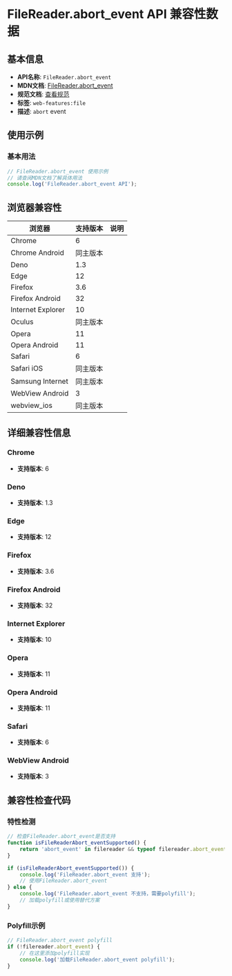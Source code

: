 # FileReader.abort_event API 兼容性数据

## 基本信息

- **API名称**: `FileReader.abort_event`
- **MDN文档**: [FileReader.abort_event](https://developer.mozilla.org/docs/Web/API/FileReader/abort_event)
- **规范文档**: [查看规范](https://w3c.github.io/FileAPI/#dfn-abort-event,https://w3c.github.io/FileAPI/#dfn-onabort)
- **标签**: `web-features:file`
- **描述**: `abort` event

## 使用示例

### 基本用法

```javascript
// FileReader.abort_event 使用示例
// 请查阅MDN文档了解具体用法
console.log('FileReader.abort_event API');
```

## 浏览器兼容性

| 浏览器 | 支持版本 | 说明 |
|--------|----------|------|
| Chrome | 6 |  |
| Chrome Android | 同主版本 |  |
| Deno | 1.3 |  |
| Edge | 12 |  |
| Firefox | 3.6 |  |
| Firefox Android | 32 |  |
| Internet Explorer | 10 |  |
| Oculus | 同主版本 |  |
| Opera | 11 |  |
| Opera Android | 11 |  |
| Safari | 6 |  |
| Safari iOS | 同主版本 |  |
| Samsung Internet | 同主版本 |  |
| WebView Android | 3 |  |
| webview_ios | 同主版本 |  |

## 详细兼容性信息

### Chrome

- **支持版本**: 6

### Deno

- **支持版本**: 1.3

### Edge

- **支持版本**: 12

### Firefox

- **支持版本**: 3.6

### Firefox Android

- **支持版本**: 32

### Internet Explorer

- **支持版本**: 10

### Opera

- **支持版本**: 11

### Opera Android

- **支持版本**: 11

### Safari

- **支持版本**: 6

### WebView Android

- **支持版本**: 3

## 兼容性检查代码

### 特性检测

```javascript
// 检查FileReader.abort_event是否支持
function isFileReaderAbort_eventSupported() {
    return 'abort_event' in filereader && typeof filereader.abort_event === 'function';
}

if (isFileReaderAbort_eventSupported()) {
    console.log('FileReader.abort_event 支持');
    // 使用FileReader.abort_event
} else {
    console.log('FileReader.abort_event 不支持，需要polyfill');
    // 加载polyfill或使用替代方案
}
```

### Polyfill示例

```javascript
// FileReader.abort_event polyfill
if (!filereader.abort_event) {
    // 在这里添加polyfill实现
    console.log('加载FileReader.abort_event polyfill');
}
```


